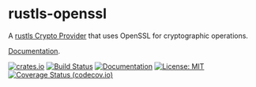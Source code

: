 # rustls-openssl
A [rustls Crypto Provider](https://docs.rs/rustls/latest/rustls/crypto/struct.CryptoProvider.html) that uses OpenSSL for cryptographic operations.

[Documentation](https://docs.rs/rustls-openssl).

[![crates.io](https://img.shields.io/crates/v/rustls-openssl?style=flat-square&logo=rust)](https://crates.io/crates/rustls-openssl)
[![Build Status](https://github.com/tofay/rustls-openssl/actions/workflows/ci.yml/badge.svg?branch=main)](https://github.com/tofay/rustls-openssl/actions/workflows/ci.yml?query=branch%3Amain)
[![Documentation](https://docs.rs/rustls-openssl/badge.svg)](https://docs.rs/rustls-openssl/)
[![License: MIT](https://img.shields.io/badge/License-MIT-blue.svg)](LICENSE)
[![Coverage Status (codecov.io)](https://codecov.io/gh/tofay/rustls-openssl/branch/main/graph/badge.svg)](https://codecov.io/gh/tofay/rustls-openssl/)
